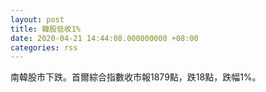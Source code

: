 ```yaml
---
layout: post
title: 韓股低收1%
date: 2020-04-21 14:44:08.000000000 +08:00
categories: rss
---
```


南韓股市下跌。首爾綜合指數收市報1879點，跌18點，跌幅1%。
